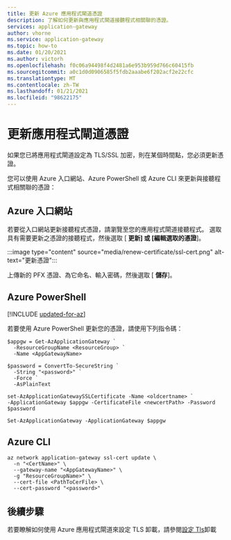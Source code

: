 ```yaml
---
title: 更新 Azure 應用程式閘道憑證
description: 了解如何更新與應用程式閘道接聽程式相關聯的憑證。
services: application-gateway
author: vhorne
ms.service: application-gateway
ms.topic: how-to
ms.date: 01/20/2021
ms.author: victorh
ms.openlocfilehash: f0c06a94498f4d2481a6e953b959d766c60415fb
ms.sourcegitcommit: a0c1d0d0906585f5fdb2aaabe6f202acf2e22cfc
ms.translationtype: MT
ms.contentlocale: zh-TW
ms.lasthandoff: 01/21/2021
ms.locfileid: "98622175"
---
```

# <a name="renew-application-gateway-certificates"></a>更新應用程式閘道憑證

如果您已將應用程式閘道設定為 TLS/SSL 加密，則在某個時間點，您必須更新憑證。

您可以使用 Azure 入口網站、Azure PowerShell 或 Azure CLI 來更新與接聽程式相關聯的憑證：

## <a name="azure-portal"></a>Azure 入口網站

若要從入口網站更新接聽程式憑證，請瀏覽至您的應用程式閘道接聽程式。 選取具有需要更新之憑證的接聽程式，然後選取 [ **更新] 或 [編輯選取的憑證**]。

:::image type="content" source="media/renew-certificate/ssl-cert.png" alt-text="更新憑證":::

上傳新的 PFX 憑證、為它命名、輸入密碼，然後選取 [ **儲存**]。

## <a name="azure-powershell"></a>Azure PowerShell

[!INCLUDE [updated-for-az](../../includes/updated-for-az.md)]

若要使用 Azure PowerShell 更新您的憑證，請使用下列指令碼：

```azurepowershell-interactive
$appgw = Get-AzApplicationGateway `
  -ResourceGroupName <ResourceGroup> `
  -Name <AppGatewayName>

$password = ConvertTo-SecureString `
  -String "<password>" `
  -Force `
  -AsPlainText

set-AzApplicationGatewaySSLCertificate -Name <oldcertname> `
-ApplicationGateway $appgw -CertificateFile <newcertPath> -Password $password

Set-AzApplicationGateway -ApplicationGateway $appgw
```
## <a name="azure-cli"></a>Azure CLI

```azurecli-interactive
az network application-gateway ssl-cert update \
  -n "<CertName>" \
  --gateway-name "<AppGatewayName>" \
  -g "ResourceGroupName>" \
  --cert-file <PathToCerFile> \
  --cert-password "<password>"
```

## <a name="next-steps"></a>後續步驟

若要瞭解如何使用 Azure 應用程式閘道來設定 TLS 卸載，請參閱[設定 Tls](./create-ssl-portal.md)卸載